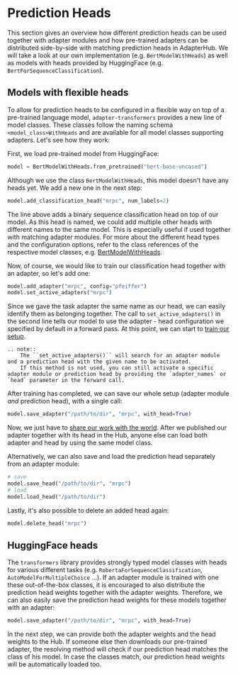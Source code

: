 # Prediction Heads

This section gives an overview how different prediction heads can be used together with adapter modules and how pre-trained adapters can be distributed side-by-side with matching prediction heads in AdapterHub.
We will take a look at our own implementation (e.g. `BertModelWithHeads`) as well as models with heads provided by HuggingFace (e.g. `BertForSequenceClassification`).

## Models with flexible heads

To allow for prediction heads to be configured in a flexible way on top of a pre-trained language model, `adapter-transformers` provides a new line of model classes.
These classes follow the naming schema `<model_class>WithHeads` and are available for all model classes supporting adapters. Let's see how they work:

First, we load pre-trained model from HuggingFace:
```python
model = BertModelWithHeads.from_pretrained("bert-base-uncased")
```

Although we use the class `BertModelWithHeads`, this model doesn't have any heads yet. We add a new one in the next step:
```python
model.add_classification_head("mrpc", num_labels=2)
```
The line above adds a binary sequence classification head on top of our model.
As this head is named, we could add multiple other heads with different names to the same model.
This is especially useful if used together with matching adapter modules.
For more about the different head types and the configuration options, refer to the class references of the respective model classes, e.g. [BertModelWithHeads](classes/models/bert.html#transformers.BertModelWithHeads).

Now, of course, we would like to train our classification head together with an adapter, so let's add one:
```python
model.add_adapter("mrpc", config="pfeiffer")
model.set_active_adapters("mrpc")
```

Since we gave the task adapter the same name as our head, we can easily identify them as belonging together.
The call to `set_active_adapters()` in the second line tells our model to use the adapter - head configuration we specified by default in a forward pass.
At this point, we can start to [train our setup](training.md).

```eval_rst
.. note::
    The ``set_active_adapters()`` will search for an adapter module and a prediction head with the given name to be activated.
    If this method is not used, you can still activate a specific adapter module or prediction head by providing the `adapter_names` or `head` parameter in the forward call.
```

After training has completed, we can save our whole setup (adapter module _and_ prediction head), with a single call:
```python
model.save_adapter("/path/to/dir", "mrpc", with_head=True)
```

Now, we just have to [share our work with the world](contributing.html#add-your-pre-trained-adapter).
After we published our adapter together with its head in the Hub, anyone else can load both adapter and head by using the same model class.

Alternatively, we can also save and load the prediction head separately from an adapter module:

```python
# save
model.save_head("/path/to/dir", "mrpc")
# load
model.load_head("/path/to/dir")
```

Lastly, it's also possible to delete an added head again:

```python
model.delete_head("mrpc")
```

## HuggingFace heads

The `transformers` library provides strongly typed model classes with heads for various different tasks (e.g. `RobertaForSequenceClassification`, `AutoModelForMultipleChoice` ...).
If an adapter module is trained with one these out-of-the-box classes, it is encouraged to also distribute the prediction head weights together with the adapter weights.
Therefore, we can also easily save the prediction head weights for these models together with an adapter:

```python
model.save_adapter("/path/to/dir", "mrpc", with_head=True)
```

In the next step, we can provide both the adapter weights and the head weights to the Hub.
If someone else then downloads our pre-trained adapter, the resolving method will check if our prediction head matches the class of his model.
In case the classes match, our prediction head weights will be automatically loaded too.
